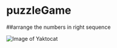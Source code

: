# puzzleGame

##arrange the numbers in right sequence


![Image of Yaktocat](https://octodex.github.com/images/yaktocat.png)
